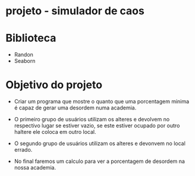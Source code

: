 # projeto - simulador de caos

# Biblioteca
- Randon
- Seaborn

# Objetivo do projeto

- Criar um programa que mostre o quanto que uma porcentagem minima é capaz de gerar
uma desordem numa academia.
- O primeiro grupo de usuários utilizam os alteres e devolvem no respectivo lugar se estiver vazio, se este estiver ocupado por outro haltere ele coloca em outro local.

- O segundo grupo de usuários utilizam os alteres e devonvem no local errado.

- No final faremos um calculo para ver a porcentagem de desordem na nossa academia.